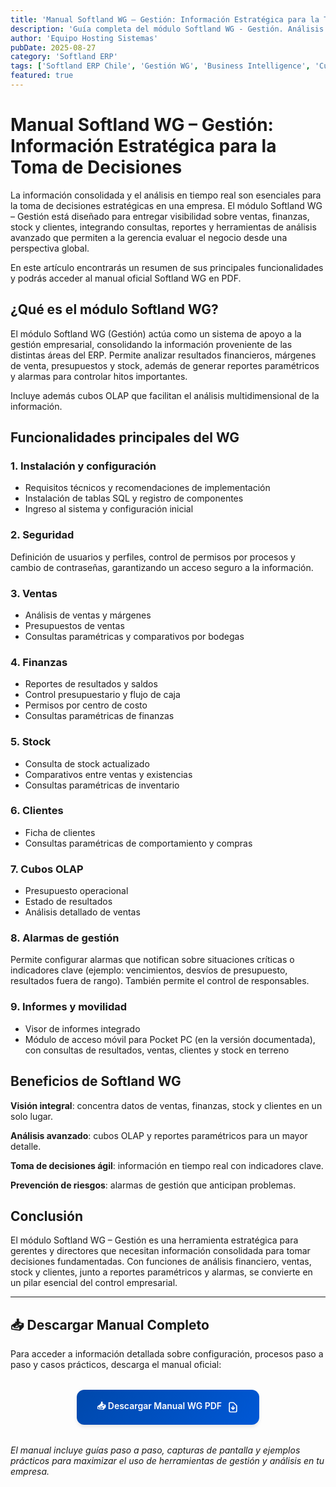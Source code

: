 ```yaml
---
title: 'Manual Softland WG – Gestión: Información Estratégica para la Toma de Decisiones'
description: 'Guía completa del módulo Softland WG - Gestión. Análisis avanzado con cubos OLAP, reportes ejecutivos y alarmas de gestión para la toma de decisiones.'
author: 'Equipo Hosting Sistemas'
pubDate: 2025-08-27
category: 'Softland ERP'
tags: ['Softland ERP Chile', 'Gestión WG', 'Business Intelligence', 'Cubos OLAP', 'Manual Softland']
featured: true
---
```


# Manual Softland WG – Gestión: Información Estratégica para la Toma de Decisiones

La información consolidada y el análisis en tiempo real son esenciales para la toma de decisiones estratégicas en una empresa. El módulo Softland WG – Gestión está diseñado para entregar visibilidad sobre ventas, finanzas, stock y clientes, integrando consultas, reportes y herramientas de análisis avanzado que permiten a la gerencia evaluar el negocio desde una perspectiva global.

En este artículo encontrarás un resumen de sus principales funcionalidades y podrás acceder al manual oficial Softland WG en PDF.

## ¿Qué es el módulo Softland WG?

El módulo Softland WG (Gestión) actúa como un sistema de apoyo a la gestión empresarial, consolidando la información proveniente de las distintas áreas del ERP. Permite analizar resultados financieros, márgenes de venta, presupuestos y stock, además de generar reportes paramétricos y alarmas para controlar hitos importantes.

Incluye además cubos OLAP que facilitan el análisis multidimensional de la información.

## Funcionalidades principales del WG

### 1. Instalación y configuración

- Requisitos técnicos y recomendaciones de implementación
- Instalación de tablas SQL y registro de componentes
- Ingreso al sistema y configuración inicial

### 2. Seguridad

Definición de usuarios y perfiles, control de permisos por procesos y cambio de contraseñas, garantizando un acceso seguro a la información.

### 3. Ventas

- Análisis de ventas y márgenes
- Presupuestos de ventas
- Consultas paramétricas y comparativos por bodegas

### 4. Finanzas

- Reportes de resultados y saldos
- Control presupuestario y flujo de caja
- Permisos por centro de costo
- Consultas paramétricas de finanzas

### 5. Stock

- Consulta de stock actualizado
- Comparativos entre ventas y existencias
- Consultas paramétricas de inventario

### 6. Clientes

- Ficha de clientes
- Consultas paramétricas de comportamiento y compras

### 7. Cubos OLAP

- Presupuesto operacional
- Estado de resultados
- Análisis detallado de ventas

### 8. Alarmas de gestión

Permite configurar alarmas que notifican sobre situaciones críticas o indicadores clave (ejemplo: vencimientos, desvíos de presupuesto, resultados fuera de rango). También permite el control de responsables.

### 9. Informes y movilidad

- Visor de informes integrado
- Módulo de acceso móvil para Pocket PC (en la versión documentada), con consultas de resultados, ventas, clientes y stock en terreno

## Beneficios de Softland WG

**Visión integral**: concentra datos de ventas, finanzas, stock y clientes en un solo lugar.

**Análisis avanzado**: cubos OLAP y reportes paramétricos para un mayor detalle.

**Toma de decisiones ágil**: información en tiempo real con indicadores clave.

**Prevención de riesgos**: alarmas de gestión que anticipan problemas.

## Conclusión

El módulo Softland WG – Gestión es una herramienta estratégica para gerentes y directores que necesitan información consolidada para tomar decisiones fundamentadas. Con funciones de análisis financiero, ventas, stock y clientes, junto a reportes paramétricos y alarmas, se convierte en un pilar esencial del control empresarial.

---

## 📥 Descargar Manual Completo

Para acceder a información detallada sobre configuración, procesos paso a paso y casos prácticos, descarga el manual oficial:

<div style="text-align: center; margin: 2rem 0;">
  <a 
    href="https://ghdqgcnsaglvrwdtklkq.supabase.co/storage/v1/object/public/manuales-softland/Manual-WG.pdf" 
    download="Manual-Softland-WG-Gestion.pdf"
    style="display: inline-flex; align-items: center; gap: 0.5rem; background: linear-gradient(135deg, #0048AB, #0058D6); color: white; padding: 1rem 2rem; border-radius: 0.75rem; font-weight: 600; text-decoration: none; box-shadow: 0 4px 6px -1px rgb(0 0 0 / 0.1); transition: all 0.3s ease;"
  >
    📥 Descargar Manual WG PDF
    <svg style="width: 1.25rem; height: 1.25rem;" fill="none" stroke="currentColor" viewBox="0 0 24 24">
      <path stroke-linecap="round" stroke-linejoin="round" stroke-width="2" d="M12 10v6m0 0l-3-3m3 3l3-3m2 8H7a2 2 0 01-2-2V5a2 2 0 012-2h5.586a1 1 0 01.707.293l5.414 5.414a1 1 0 01.293.707V19a2 2 0 01-2 2z"></path>
    </svg>
  </a>
</div>

*El manual incluye guías paso a paso, capturas de pantalla y ejemplos prácticos para maximizar el uso de herramientas de gestión y análisis en tu empresa.*